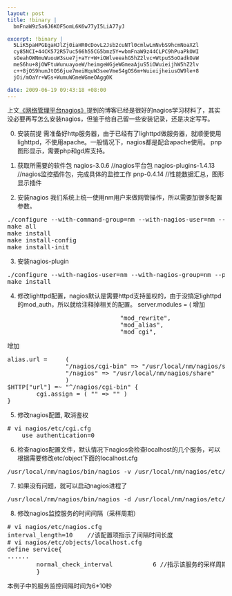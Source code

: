 ```yaml
--- 
layout: post
title: !binary |
  bmFnaW9z5a6J6KOF5omL6K6w77yI5LiA77yJ

excerpt: !binary |
  5LiK5paHPGEgaHJlZj0iaHR0cDovL2Jsb2cuNTl0cmlwLmNvbS9hcmNoaXZl
  cy85NCI+44CK572R57uc566h55CG5bmz5Y+wbmFnaW9z44CLPC9hPuaPkOWI
  sOeahOWNmuWuouW3sue7j+aYr+W+iOWlveeahG5hZ2lvc+WtpuS5oOadkOaW
  meS6hu+8jOWFtuWunuayoeW/heimgeWGjeWGmeaAjuS5iOWuieijhW5hZ2lv
  c++8jOS9humJtOS6jue7meiHquW3seeVmeS4gOS6m+WuieijheiusOW9le+8
  jOi/mOaYr+WGs+WumuWGmeWGmeOAgg0K

date: 2009-06-19 09:43:18 +08:00
---
```

上文<a href="http://blog.59trip.com/archives/94">《网络管理平台nagios》</a>提到的博客已经是很好的nagios学习材料了，其实没必要再写怎么安装nagios，但鉴于给自己留一些安装记录，还是决定写写。

0. 安装前提
需准备好http服务器，由于已经有了lighttpd做服务器，就顺便使用lighttpd，不使用apache。一般情况下，nagios都是配合apache使用。
pnp图形显示，需要php和gd库支持。
<!--more-->
1. 获取所需要的软件包
nagios-3.0.6    //nagios平台包
nagios-plugins-1.4.13    //nagios监控插件包，完成具体的监控工作
pnp-0.4.14      //性能数据汇总，图形显示插件

2. 安装nagios
我们系统上统一使用nm用户来做网管操作，所以需要加很多配置参数。
<pre class=php name=code>./configure --with-command-group=nm --with-nagios-user=nm --with-nagios-group=nm --with-command-user=nm --prefix=/usr/local/nm/nagios
make all 
make install 
make install-config 
make install-init </pre>

3. 安装nagios-plugin
<pre class=php name=code>./configure --with-nagios-user=nm --with-nagios-group=nm --prefix=/usr/local/nm/nagios
make install </pre>

4. 修改lighttpd配置，nagios默认是需要httpd支持鉴权的，由于没搞定lighttpd的mod_auth，所以就给注释掉相关的配置。
server.modules              = (   增加
<pre class=php name=code>                               "mod_rewrite",
                               "mod_alias",
                               "mod_cgi",</pre>
增加
<pre class=php name=code>alias.url =     (
                "/nagios/cgi-bin" => "/usr/local/nm/nagios/sbin",
                "/nagios" => "/usr/local/nm/nagios/share"
                )
$HTTP["url"] =~ "^/nagios/cgi-bin" {
        cgi.assign = ( "" => "" )
}</pre>

5. 修改nagios配置, 取消鉴权
<pre class=php name=code># vi nagios/etc/cgi.cfg
    use_authentication=0</pre>

6. 检查nagios配置文件，默认情况下nagios会检查localhost的几个服务，可以根据需要修改etc/object下面的localhost.cfg
<pre class=php name=code>/usr/local/nm/nagios/bin/nagios -v /usr/local/nm/nagios/etc/nagios.cfg</pre>

7. 如果没有问题，就可以启动nagios进程了
<pre class=php name=code>/usr/local/nm/nagios/bin/nagios -d /usr/local/nm/nagios/etc/nagios.cfg</pre>

8. 修改nagios监控服务的时间间隔（采样周期）
<pre class=php name=code># vi nagios/etc/nagios.cfg
interval_length=10    //该配置项指示了间隔时间长度
# vi nagios/etc/objects/localhost.cfg
define service{
......
        normal_check_interval           6 //指示该服务的采样周期为6个间隔时间，不配置则默认为5
        }</pre>
本例子中的服务监控间隔时间为6*10秒
